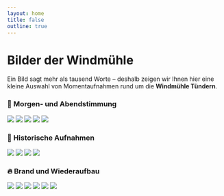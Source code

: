 ```yaml
---
layout: home
title: false
outline: true
---
```


# Bilder der Windmühle

Ein Bild sagt mehr als tausend Worte – deshalb zeigen wir Ihnen hier eine kleine Auswahl von Momentaufnahmen rund um die **Windmühle Tündern**.

### 🌅 Morgen- und Abendstimmung

<div class="scroll-gallery">
  <img src="/imgs/bilder/windmill-1.jpeg" loading="lazy"  class="scroll-img" />
  <img src="/imgs/bilder/windmill-2.jpeg" loading="lazy"  class="scroll-img" />
  <img src="/imgs/bilder/windmill-6.jpeg" loading="lazy" class="scroll-img" />
  <img src="/imgs/bilder/windmill-4.jpeg" loading="lazy"  class="scroll-img" />
  <img src="/imgs/bilder/windmill-5.jpeg" loading="lazy" class="scroll-img" />
</div>

### 🧾 Historische Aufnahmen

<div class="scroll-gallery">
  <img src="/imgs/bilder/windmill-8.jpeg" loading="lazy"  class="scroll-img" />
  <img src="/imgs/bilder/windmill-13.jpeg" loading="lazy"  class="scroll-img" />
  <img src="/imgs/bilder/windmill-14.jpeg" loading="lazy" class="scroll-img" />
  <img src="/imgs/bilder/windmill-3.jpeg" loading="lazy"  class="scroll-img" />
</div>


### 🔥 Brand und Wiederaufbau

<div class="scroll-gallery">
  <img src="/imgs/bilder/windmill-11.jpeg" loading="lazy" class="scroll-img" />
  <img src="/imgs/bilder/windmill-12.jpeg" loading="lazy"  class="scroll-img" />
  <img src="/imgs/bilder/windmill-9.jpeg" loading="lazy" class="scroll-img" />
  <img src="/imgs/bilder/windmill-10.jpeg" loading="lazy"  class="scroll-img" />
  <img src="/imgs/bilder/windmill-15.jpeg" loading="lazy"  class="scroll-img" />
  <img src="/imgs/bilder/windmill-16.jpeg" loading="lazy"  class="scroll-img" />
</div>

